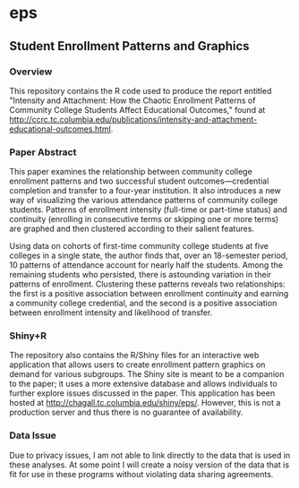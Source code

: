 # eps

## Student Enrollment Patterns and Graphics

### Overview
This repository contains the R code used to produce the report entitled "Intensity and Attachment: How the Chaotic Enrollment Patterns of Community College Students Affect Educational Outcomes," found at http://ccrc.tc.columbia.edu/publications/intensity-and-attachment-educational-outcomes.html.

### Paper Abstract
This paper examines the relationship between community college enrollment patterns and two successful student outcomes—credential completion and transfer to a four-year institution. It also introduces a new way of visualizing the various attendance patterns of community college students. Patterns of enrollment intensity (full-time or part-time status) and continuity (enrolling in consecutive terms or skipping one or more terms) are graphed and then clustered according to their salient features.

Using data on cohorts of first-time community college students at five colleges in a single state, the author finds that, over an 18-semester period, 10 patterns of attendance account for nearly half the students. Among the remaining students who persisted, there is astounding variation in their patterns of enrollment. Clustering these patterns reveals two relationships: the first is a positive association between enrollment continuity and earning a community college credential, and the second is a positive association between enrollment intensity and likelihood of transfer. 

### Shiny+R
The repository also contains the R/Shiny files for an interactive web application that allows users to create enrollment pattern graphics on demand for various subgroups. The Shiny site is meant to be a companion to the paper; it uses a more extensive database and allows individuals to further explore issues discussed in the paper. This application has been hosted at http://chagall.tc.columbia.edu/shiny/eps/. However, this is not a production server and thus there is no guarantee of availability.

### Data Issue
Due to privacy issues, I am not able to link directly to the data that is used in these analyses. At some point I will create a noisy version of the data that is fit for use in these programs without violating data sharing agreements.
